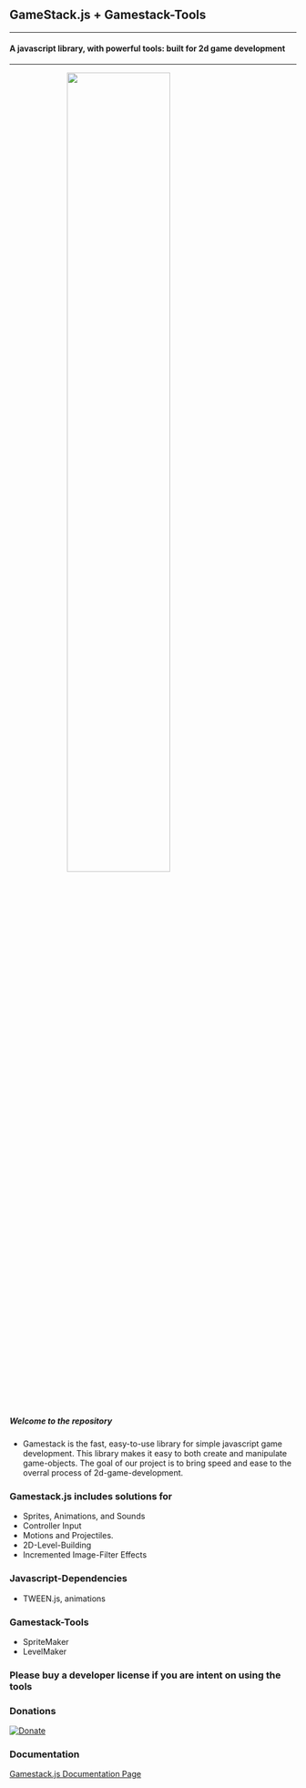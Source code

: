 ## GameStack.js + Gamestack-Tools ##
------------------

#### A javascript library, with powerful tools: built for 2d game development ####
----------------------------------------------------------------------------------

<img style="position:relative; left:20%; width:60%; height:auto;  " src="assets/image/gamestack-banner.png" />

##### Welcome to the repository #####

* Gamestack is the fast, easy-to-use library for simple javascript game development. This library makes it easy to both create and manipulate game-objects. The goal of our project is to bring speed and ease to the overral process of 2d-game-development.

### Gamestack.js includes solutions for ###

<ul>

<li>Sprites, Animations, and Sounds</li>

<li>Controller Input</li>

<li>Motions and Projectiles.</li>

<li>2D-Level-Building</li>

<li>Incremented Image-Filter Effects</li>

</ul>

### Javascript-Dependencies ###

<ul>
<li>TWEEN.js, animations</li>
</ul>

### Gamestack-Tools ###

<ul>
<li>SpriteMaker</li>
<li>LevelMaker</li>
</ul>

### Please buy a developer license if you are intent on using the tools ###

### Donations ###

[![Donate](https://img.shields.io/badge/Donate-PayPal-green.svg)](https://www.paypal.com/cgi-bin/webscr?cmd=_s-xclick&hosted_button_id=M9ZQEJM7T2XLW)

### Documentation ###
<a href="index.html">Gamestack.js Documentation Page</a>


